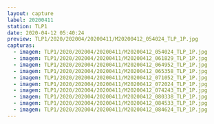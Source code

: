 ```yaml
---
layout: capture
label: 20200411
station: TLP1
date: 2020-04-12 05:40:24
preview: TLP1/2020/202004/20200411/M20200412_054024_TLP_1P.jpg
capturas:
  - imagem: TLP1/2020/202004/20200411/M20200412_054024_TLP_1P.jpg
  - imagem: TLP1/2020/202004/20200411/M20200412_061829_TLP_1P.jpg
  - imagem: TLP1/2020/202004/20200411/M20200412_064952_TLP_1P.jpg
  - imagem: TLP1/2020/202004/20200411/M20200412_065358_TLP_1P.jpg
  - imagem: TLP1/2020/202004/20200411/M20200412_071052_TLP_1P.jpg
  - imagem: TLP1/2020/202004/20200411/M20200412_072024_TLP_1P.jpg
  - imagem: TLP1/2020/202004/20200411/M20200412_074243_TLP_1P.jpg
  - imagem: TLP1/2020/202004/20200411/M20200412_080338_TLP_1P.jpg
  - imagem: TLP1/2020/202004/20200411/M20200412_084533_TLP_1P.jpg
  - imagem: TLP1/2020/202004/20200411/M20200412_084624_TLP_1P.jpg
---
```

